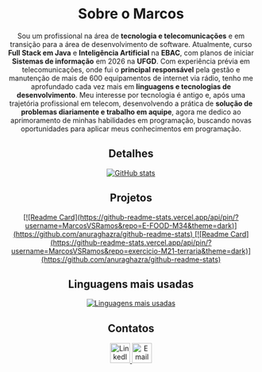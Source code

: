 
<div align="center">

  <h1>Sobre o Marcos</h1> 

  <p>
    Sou um profissional na área de <b>tecnologia e telecomunicações</b> e em transição para a área de desenvolvimento de software. Atualmente, curso <b>Full Stack em Java</b> e <b>Inteligência Artificial</b> na <b>EBAC</b>, com planos de iniciar <b>Sistemas de informação</b> em 2026 na <b>UFGD</b>. Com experiência prévia em telecomunicações, onde fui o <b>principal responsável</b> pela gestão e manutenção de mais de 600 equipamentos de internet via rádio, tenho me aprofundado cada vez mais em <b>linguagens e tecnologias de desenvolvimento</b>. Meu interesse por tecnologia é antigo e, após uma trajetória profissional em telecom, desenvolvendo a prática de <b>solução de problemas diariamente e trabalho em aquipe</b>, agora me dedico ao aprimoramento de minhas habilidades em programação, buscando novas oportunidades para aplicar meus conhecimentos em programação.
  </p>
  

  <h2>Detalhes</h2>
  
  <a href="https://github.com/MarcosVSRamos">
    <img src="https://github-readme-stats.vercel.app/api?username=MarcosVSRamos&show_icons=true&theme=dark" alt="GitHub stats" />
  </a>

  
  <h2>Projetos</h2>
  
  
  <a href="https://github.com/MarcosVSRamos/E-FOOD-M34">
    [![Readme Card](https://github-readme-stats.vercel.app/api/pin/?username=MarcosVSRamos&repo=E-FOOD-M34&theme=dark)](https://github.com/anuraghazra/github-readme-stats)
  </a>
  <a href="https://github.com/MarcosVSRamos/exercicio-M21-terraria">
    [![Readme Card](https://github-readme-stats.vercel.app/api/pin/?username=MarcosVSRamos&repo=exercicio-M21-terraria&theme=dark)](https://github.com/anuraghazra/github-readme-stats)
  </a>

  
  <h2>Linguagens mais usadas</h2>
  
  <a href="https://github.com/MarcosVSRamos">
    <img src="https://github-readme-stats.vercel.app/api/top-langs/?username=MarcosVSRamos&layout=donut&theme=dark" alt="Linguagens mais usadas" />
  </a>
  
  <h2>Contatos</h2>

  <a href="https://www.linkedin.com/in/marcos-vinicius-santos-ramos-506691339" target="_blank">
    <img src="https://cdn.jsdelivr.net/gh/devicons/devicon/icons/linkedin/linkedin-original.svg" alt="LinkedIn" width="40" height="40"/>
  </a>
  <a href="mailto:santosramosmarcosvinicius@gmail.com">
    <img src="https://cdn.jsdelivr.net/gh/devicons/devicon/icons/google/google-original.svg" alt="Email" width="40" height="40"/>
  </a>
</div>


